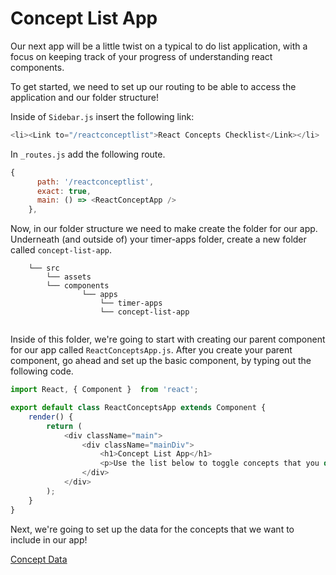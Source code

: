 # Concept List App

Our next app will be a little twist on a typical to do list application, with a focus on keeping track of your progress of understanding react components. 

To get started, we need to set up our routing to be able to access the application and our folder structure! 

Inside of `Sidebar.js` insert the following link:

```js
<li><Link to="/reactconceptlist">React Concepts Checklist</Link></li>
````

In `_routes.js` add the following route.

```js
{
      path: '/reactconceptlist',
      exact: true,
      main: () => <ReactConceptApp />
    }, 
```

Now, in our folder structure we need to make create the folder for our app. Underneath (and outside of) your timer-apps folder, create a new folder called `concept-list-app`. 


```
    └── src
        └── assets
        └── components
                └── apps
                    └── timer-apps
                    └── concept-list-app
       
```

Inside of this folder, we're going to start with creating our parent component for our app called `ReactConceptsApp.js`. After you create your parent component, go ahead and set up the basic component, by typing out the following code.

```js
import React, { Component }  from 'react';

export default class ReactConceptsApp extends Component {
    render() {
        return (
            <div className="main">
                <div className="mainDiv">
                    <h1>Concept List App</h1>
                    <p>Use the list below to toggle concepts that you do or do not understand. Note that this will update when you refresh the page.</p>
                </div>
            </div>
        );
    }
}
```

Next, we're going to set up the data for the concepts that we want to include in our app!

[Concept Data](2.1-concepts-data.md)